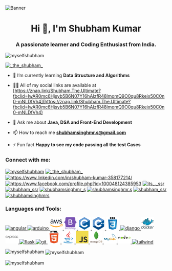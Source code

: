 ![Banner](https://res.cloudinary.com/superfolio/image/upload/v1620689979/68747470733a2f2f692e70696e696d672e636f6d2f6f726967696e616c732f63362f33332f63322f63363333633230656465383266306530636564376435373064626533613166332e676966_yjuh2s.gif)
<h1 align="center">Hi 👋, I'm Shubham Kumar</h1>
<h3 align="center">A passionate learner and Coding Enthusiast from India.</h3>
<p align="left"> <img src="https://komarev.com/ghpvc/?username=myselfshubham&label=Profile%20views&color=0e75b6&style=flat" alt="myselfshubham" /> </p>


<p align="left"> <a href="https://twitter.com/_the_shubham_" target="blank"><img src="https://img.shields.io/twitter/follow/_the_shubham_?logo=twitter&style=for-the-badge" alt="_the_shubham_" /></a> </p>

- 🌱 I’m currently learning **Data Structure and Algorithms**

- 👨‍💻 All of my social links are available at [https://znap.link/Shubham.The.Ultimate?fbclid=IwAR0mc6Hjsyb5B6N07Y16hAlzfR48lmomQ9O0qu8Rkeix50C0n0-mNLDfVh4](https://znap.link/Shubham.The.Ultimate?fbclid=IwAR0mc6Hjsyb5B6N07Y16hAlzfR48lmomQ9O0qu8Rkeix50C0n0-mNLDfVh4)

- 💬 Ask me about **Java, DSA and Front-End Development**

- 📫 How to reach me **shubhamsinghmr.s@gmail.com**

- ⚡ Fun fact **Happy to see my code passing all the test Cases**

<h3 align="left">Connect with me:</h3>
<p align="left">
<a href="https://codepen.io/myselfshubham" target="blank"><img align="center" src="https://raw.githubusercontent.com/rahuldkjain/github-profile-readme-generator/master/src/images/icons/Social/codepen.svg" alt="myselfshubham" height="30" width="40" /></a>
<a href="https://twitter.com/_the_shubham_" target="blank"><img align="center" src="https://raw.githubusercontent.com/rahuldkjain/github-profile-readme-generator/master/src/images/icons/Social/twitter.svg" alt="_the_shubham_" height="30" width="40" /></a>
<a href="https://linkedin.com/in/https://www.linkedin.com/in/shubham-kumar-358177214/" target="blank"><img align="center" src="https://raw.githubusercontent.com/rahuldkjain/github-profile-readme-generator/master/src/images/icons/Social/linked-in-alt.svg" alt="https://www.linkedin.com/in/shubham-kumar-358177214/" height="30" width="40" /></a>
<a href="https://fb.com/https://www.facebook.com/profile.php?id=100048124385953" target="blank"><img align="center" src="https://raw.githubusercontent.com/rahuldkjain/github-profile-readme-generator/master/src/images/icons/Social/facebook.svg" alt="https://www.facebook.com/profile.php?id=100048124385953" height="30" width="40" /></a>
<a href="https://instagram.com/its_._ssr" target="blank"><img align="center" src="https://raw.githubusercontent.com/rahuldkjain/github-profile-readme-generator/master/src/images/icons/Social/instagram.svg" alt="its_._ssr" height="30" width="40" /></a>
<a href="https://www.codechef.com/users/shubham_ssr" target="blank"><img align="center" src="https://cdn.jsdelivr.net/npm/simple-icons@3.1.0/icons/codechef.svg" alt="shubham_ssr" height="30" width="40" /></a>
<a href="https://www.hackerrank.com/shubhamsinghmr_s" target="blank"><img align="center" src="https://raw.githubusercontent.com/rahuldkjain/github-profile-readme-generator/master/src/images/icons/Social/hackerrank.svg" alt="shubhamsinghmr_s" height="30" width="40" /></a>
<a href="https://codeforces.com/profile/shubhamsinghmr.s" target="blank"><img align="center" src="https://raw.githubusercontent.com/rahuldkjain/github-profile-readme-generator/master/src/images/icons/Social/codeforces.svg" alt="shubhamsinghmr.s" height="30" width="40" /></a>
<a href="https://www.leetcode.com/shubham_ssr" target="blank"><img align="center" src="https://raw.githubusercontent.com/rahuldkjain/github-profile-readme-generator/master/src/images/icons/Social/leet-code.svg" alt="shubham_ssr" height="30" width="40" /></a>
<a href="https://auth.geeksforgeeks.org/user/shubhamsinghmrs" target="blank"><img align="center" src="https://raw.githubusercontent.com/rahuldkjain/github-profile-readme-generator/master/src/images/icons/Social/geeks-for-geeks.svg" alt="shubhamsinghmrs" height="30" width="40" /></a>
</p>

<h3 align="left">Languages and Tools:</h3>
<p align="left"> <a href="https://angular.io" target="_blank" rel="noreferrer"> <img src="https://angular.io/assets/images/logos/angular/angular.svg" alt="angular" width="40" height="40"/> </a> <a href="https://www.arduino.cc/" target="_blank" rel="noreferrer"> <img src="https://cdn.worldvectorlogo.com/logos/arduino-1.svg" alt="arduino" width="40" height="40"/> </a> <a href="https://aws.amazon.com" target="_blank" rel="noreferrer"> <img src="https://raw.githubusercontent.com/devicons/devicon/master/icons/amazonwebservices/amazonwebservices-original-wordmark.svg" alt="aws" width="40" height="40"/> </a> <a href="https://getbootstrap.com" target="_blank" rel="noreferrer"> <img src="https://raw.githubusercontent.com/devicons/devicon/master/icons/bootstrap/bootstrap-plain-wordmark.svg" alt="bootstrap" width="40" height="40"/> </a> <a href="https://www.cprogramming.com/" target="_blank" rel="noreferrer"> <img src="https://raw.githubusercontent.com/devicons/devicon/master/icons/c/c-original.svg" alt="c" width="40" height="40"/> </a> <a href="https://www.w3schools.com/cpp/" target="_blank" rel="noreferrer"> <img src="https://raw.githubusercontent.com/devicons/devicon/master/icons/cplusplus/cplusplus-original.svg" alt="cplusplus" width="40" height="40"/> </a> <a href="https://www.w3schools.com/css/" target="_blank" rel="noreferrer"> <img src="https://raw.githubusercontent.com/devicons/devicon/master/icons/css3/css3-original-wordmark.svg" alt="css3" width="40" height="40"/> </a> <a href="https://www.djangoproject.com/" target="_blank" rel="noreferrer"> <img src="https://cdn.worldvectorlogo.com/logos/django.svg" alt="django" width="40" height="40"/> </a> <a href="https://www.docker.com/" target="_blank" rel="noreferrer"> <img src="https://raw.githubusercontent.com/devicons/devicon/master/icons/docker/docker-original-wordmark.svg" alt="docker" width="40" height="40"/> </a> <a href="https://expressjs.com" target="_blank" rel="noreferrer"> <img src="https://raw.githubusercontent.com/devicons/devicon/master/icons/express/express-original-wordmark.svg" alt="express" width="40" height="40"/> </a> <a href="https://flask.palletsprojects.com/" target="_blank" rel="noreferrer"> <img src="https://www.vectorlogo.zone/logos/pocoo_flask/pocoo_flask-icon.svg" alt="flask" width="40" height="40"/> </a> <a href="https://git-scm.com/" target="_blank" rel="noreferrer"> <img src="https://www.vectorlogo.zone/logos/git-scm/git-scm-icon.svg" alt="git" width="40" height="40"/> </a> <a href="https://www.w3.org/html/" target="_blank" rel="noreferrer"> <img src="https://raw.githubusercontent.com/devicons/devicon/master/icons/html5/html5-original-wordmark.svg" alt="html5" width="40" height="40"/> </a> <a href="https://www.java.com" target="_blank" rel="noreferrer"> <img src="https://raw.githubusercontent.com/devicons/devicon/master/icons/java/java-original.svg" alt="java" width="40" height="40"/> </a> <a href="https://developer.mozilla.org/en-US/docs/Web/JavaScript" target="_blank" rel="noreferrer"> <img src="https://raw.githubusercontent.com/devicons/devicon/master/icons/javascript/javascript-original.svg" alt="javascript" width="40" height="40"/> </a> <a href="https://www.mongodb.com/" target="_blank" rel="noreferrer"> <img src="https://raw.githubusercontent.com/devicons/devicon/master/icons/mongodb/mongodb-original-wordmark.svg" alt="mongodb" width="40" height="40"/> </a> <a href="https://www.mysql.com/" target="_blank" rel="noreferrer"> <img src="https://raw.githubusercontent.com/devicons/devicon/master/icons/mysql/mysql-original-wordmark.svg" alt="mysql" width="40" height="40"/> </a> <a href="https://nodejs.org" target="_blank" rel="noreferrer"> <img src="https://raw.githubusercontent.com/devicons/devicon/master/icons/nodejs/nodejs-original-wordmark.svg" alt="nodejs" width="40" height="40"/> </a> <a href="https://tailwindcss.com/" target="_blank" rel="noreferrer"> <img src="https://www.vectorlogo.zone/logos/tailwindcss/tailwindcss-icon.svg" alt="tailwind" width="40" height="40"/> </a> </p>

<p><img align="left" src="https://github-readme-stats.vercel.app/api/top-langs?username=myselfshubham&show_icons=true&locale=en&layout=compact" alt="myselfshubham" /></p>

<p>&nbsp;<img align="center" src="https://github-readme-stats.vercel.app/api?username=myselfshubham&show_icons=true&locale=en" alt="myselfshubham" /></p>

<p><img align="center" src="https://github-readme-streak-stats.herokuapp.com/?user=myselfshubham&" alt="myselfshubham" /></p>
